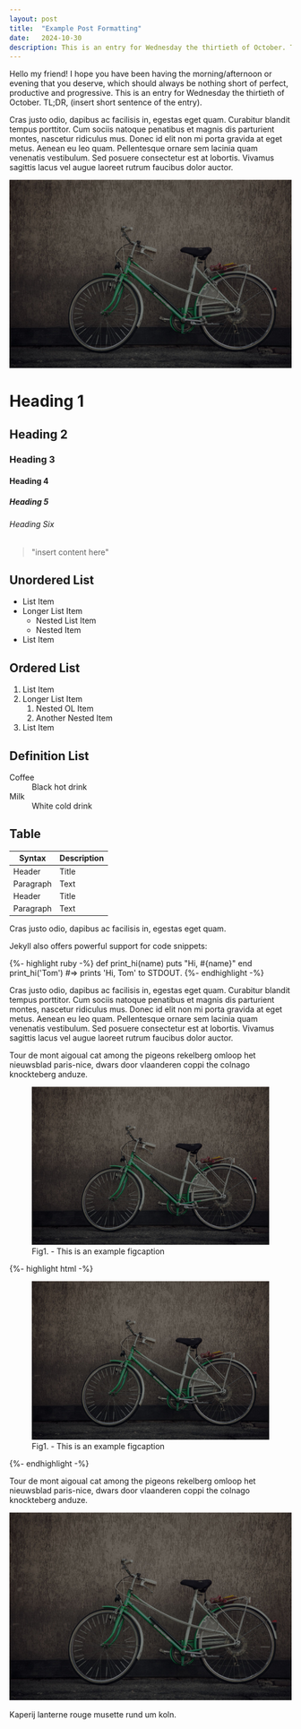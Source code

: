 ```yaml
---
layout: post
title:  "Example Post Formatting"
date:   2024-10-30
description: This is an entry for Wednesday the thirtieth of October. TL;DR, (insert short sentence of the entry).
---
```


<p class="intro"><span class="dropcap">H</span>ello my friend! I hope you have been having the morning/afternoon or evening that you deserve, which should always be nothing short of perfect, productive and progressive. This is an entry for Wednesday the thirtieth of October. TL;DR, (insert short sentence of the entry).</p>

Cras justo odio, dapibus ac facilisis in, egestas eget quam. Curabitur blandit tempus porttitor. Cum sociis natoque penatibus et magnis dis parturient montes, nascetur ridiculus mus. Donec id elit non mi porta gravida at eget metus. Aenean eu leo quam. Pellentesque ornare sem lacinia quam venenatis vestibulum. Sed posuere consectetur est at lobortis. Vivamus sagittis lacus vel augue laoreet rutrum faucibus dolor auctor.

<img src="/assets/img/touring.jpg" alt=""> 

# Heading 1

## Heading 2

### Heading 3

#### Heading 4

##### Heading 5

###### Heading Six

<blockquote>"insert content here"</blockquote>

## Unordered List
* List Item
* Longer List Item
  * Nested List Item
  * Nested Item
* List Item

## Ordered List
1. List Item
2. Longer List Item
    1. Nested OL Item
    2. Another Nested Item
3. List Item

## Definition List
<dl>
  <dt>Coffee</dt>
  <dd>Black hot drink</dd>
  <dt>Milk</dt>
  <dd>White cold drink</dd>
</dl>

## Table

| Syntax      | Description |
| ----------- | ----------- |
| Header      | Title       |
| Paragraph   | Text        |
| Header      | Title       |
| Paragraph   | Text        |

Cras justo odio, dapibus ac facilisis in, egestas eget quam.

Jekyll also offers powerful support for code snippets:

{%- highlight ruby -%}
def print_hi(name)
  puts "Hi, #{name}"
end
print_hi('Tom')
#=> prints 'Hi, Tom' to STDOUT.
{%- endhighlight -%}

Cras justo odio, dapibus ac facilisis in, egestas eget quam. Curabitur blandit tempus porttitor. Cum sociis natoque penatibus et magnis dis parturient montes, nascetur ridiculus mus. Donec id elit non mi porta gravida at eget metus. Aenean eu leo quam. Pellentesque ornare sem lacinia quam venenatis vestibulum. Sed posuere consectetur est at lobortis. Vivamus sagittis lacus vel augue laoreet rutrum faucibus dolor auctor.

Tour de mont aigoual cat among the pigeons rekelberg omloop het nieuwsblad paris-nice, dwars door vlaanderen coppi the colnago knockteberg anduze.

<figure>
	<img src="/assets/img/touring.jpg" alt=""> 
	<figcaption>Fig1. - This is an example figcaption</figcaption>
</figure>

{%- highlight html -%}
<figure>
	<img src="/assets/img/touring.jpg" alt=""> 
	<figcaption>Fig1. - This is an example figcaption</figcaption>
</figure>
{%- endhighlight -%}

Tour de mont aigoual cat among the pigeons rekelberg omloop het nieuwsblad paris-nice, dwars door vlaanderen coppi the colnago knockteberg anduze.

<img src="/assets/img/touring.jpg" alt=""> 

Kaperij lanterne rouge musette rund um koln.

[jekyll-gh]: https://github.com/mojombo/jekyll
[jekyll]:    http://jekyllrb.com

